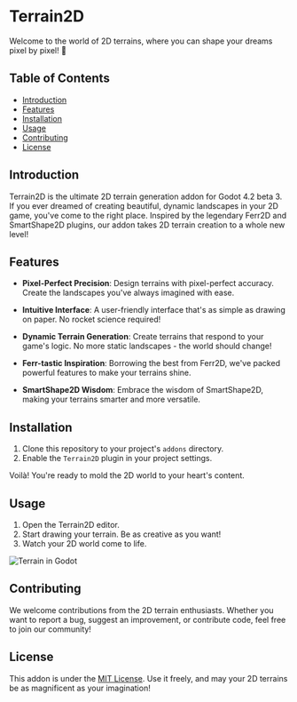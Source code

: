 # Terrain2D

Welcome to the world of 2D terrains, where you can shape your dreams pixel by pixel! 🌄

## Table of Contents
- [Introduction](#introduction)
- [Features](#features)
- [Installation](#installation)
- [Usage](#usage)
- [Contributing](#contributing)
- [License](#license)

## Introduction

Terrain2D is the ultimate 2D terrain generation addon for Godot 4.2 beta 3. If you ever dreamed of creating beautiful, dynamic landscapes in your 2D game, you've come to the right place. Inspired by the legendary Ferr2D and SmartShape2D plugins, our addon takes 2D terrain creation to a whole new level!

## Features

- **Pixel-Perfect Precision**: Design terrains with pixel-perfect accuracy. Create the landscapes you've always imagined with ease.

- **Intuitive Interface**: A user-friendly interface that's as simple as drawing on paper. No rocket science required!

- **Dynamic Terrain Generation**: Create terrains that respond to your game's logic. No more static landscapes - the world should change!

- **Ferr-tastic Inspiration**: Borrowing the best from Ferr2D, we've packed powerful features to make your terrains shine.

- **SmartShape2D Wisdom**: Embrace the wisdom of SmartShape2D, making your terrains smarter and more versatile.

## Installation

1. Clone this repository to your project's `addons` directory.
2. Enable the `Terrain2D` plugin in your project settings.

Voilà! You're ready to mold the 2D world to your heart's content.

## Usage

1. Open the Terrain2D editor.
2. Start drawing your terrain. Be as creative as you want!
3. Watch your 2D world come to life.

![Terrain in Godot](images/terrain_in_godot.gif)

## Contributing

We welcome contributions from the 2D terrain enthusiasts. Whether you want to report a bug, suggest an improvement, or contribute code, feel free to join our community!

## License

This addon is under the [MIT License](LICENSE). Use it freely, and may your 2D terrains be as magnificent as your imagination!

